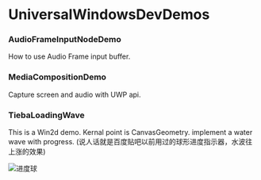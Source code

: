 # UniversalWindowsDevDemos

### AudioFrameInputNodeDemo

How to use Audio Frame input buffer.

### MediaCompositionDemo

Capture screen and audio with UWP api.

### TiebaLoadingWave

This is a Win2d demo. Kernal point is CanvasGeometry. implement a water wave with progress. (说人话就是百度贴吧以前用过的球形进度指示器，水波往上涨的效果)

![进度球](https://github.com/cjw1115/UniversalWindowsDevDemos/blob/master/TiebaLoadingWave/TiebaLoadingWave.gif)
